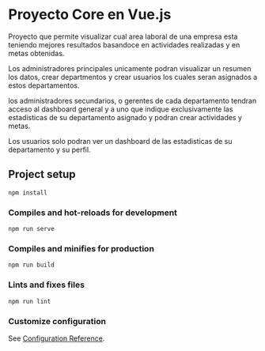 # Proyecto Core en Vue.js
Proyecto que permite visualizar cual area laboral de una empresa esta teniendo mejores resultados basandoce en actividades realizadas y en metas obtenidas.

Los administradores principales unicamente podran visualizar un resumen los datos, crear departmentos y crear usuarios los cuales seran asignados a estos departamentos.

los administradores secundarios, o gerentes de cada departamento tendran acceso al dashboard general y a uno que indique exclusivamente las estadisticas de su departamento asignado y podran crear actividades y metas.

Los usuarios solo podran ver un dashboard de las estadisticas de su departamento y su perfil.

## Project setup
```
npm install
```

### Compiles and hot-reloads for development
```
npm run serve
```

### Compiles and minifies for production
```
npm run build
```

### Lints and fixes files
```
npm run lint
```

### Customize configuration
See [Configuration Reference](https://cli.vuejs.org/config/).
